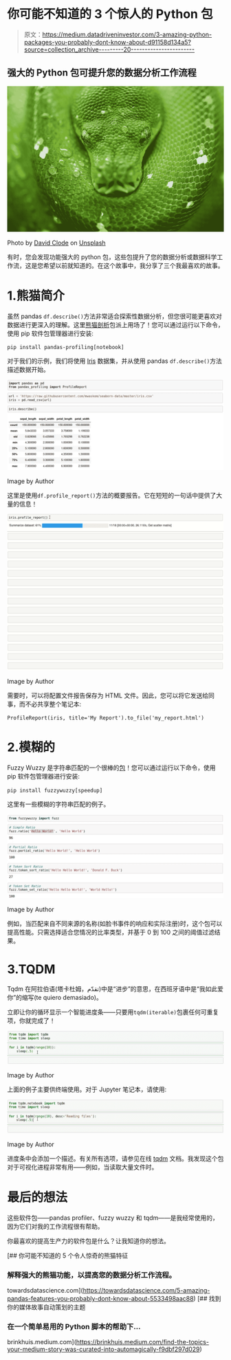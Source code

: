 # 你可能不知道的 3 个惊人的 Python 包

> 原文：<https://medium.datadriveninvestor.com/3-amazing-python-packages-you-probably-dont-know-about-d91158d134a5?source=collection_archive---------20----------------------->

## 强大的 Python 包可提升您的数据分析工作流程

![](img/2c3839723071ef305ef83c831908a914.png)

Photo by [David Clode](https://unsplash.com/@davidclode?utm_source=medium&utm_medium=referral) on [Unsplash](https://unsplash.com?utm_source=medium&utm_medium=referral)

有时，您会发现功能强大的 python 包，这些包提升了您的数据分析或数据科学工作流，这是您希望以前就知道的。在这个故事中，我分享了三个我最喜欢的故事。

# 1.熊猫简介

虽然 pandas `df.describe()`方法非常适合探索性数据分析，但您很可能更喜欢对数据进行更深入的理解。这里[熊猫剖析](https://pandas-profiling.github.io/pandas-profiling/docs/master/index.html)包派上用场了！您可以通过运行以下命令，使用 pip 软件包管理器进行安装:

```
pip install pandas-profiling[notebook]
```

对于我们的示例，我们将使用 [Iris](https://github.com/mwaskom/seaborn-data/blob/master/iris.csv) 数据集，并从使用 pandas `df.describe()`方法描述数据开始。

![](img/a8ddd9d0c8cb5265ba70c150c300f769.png)

Image by Author

这里是使用`df.profile_report()`方法的概要报告。它在短短的一句话中提供了大量的信息！

![](img/8cc86a187d5349c164c98ce59abae34e.png)

Image by Author

需要时，可以将配置文件报告保存为 HTML 文件。因此，您可以将它发送给同事，而不必共享整个笔记本:

```
ProfileReport(iris, title='My Report').to_file('my_report.html')
```

# 2.模糊的

Fuzzy Wuzzy 是字符串匹配的一个很棒的[包](https://pypi.org/project/fuzzywuzzy)！您可以通过运行以下命令，使用 pip 软件包管理器进行安装:

`pip install fuzzywuzzy[speedup]`

这里有一些模糊的字符串匹配的例子。

![](img/3528f38312a1bcbba3329ca1e02c731a.png)

Image by Author

例如，当匹配来自不同来源的名称(如脸书事件的响应和实际注册)时，这个包可以提高性能。只需选择适合您情况的比率类型，并基于 0 到 100 之间的阈值过滤结果。

# 3.TQDM

Tqdm 在阿拉伯语(塔卡杜姆，تقدّم)中是“进步”的意思，在西班牙语中是“我如此爱你”的缩写(te quiero demasiado)。

立即让你的循环显示一个智能进度条——只要用`tqdm(iterable)`包裹任何可重复项，你就完成了！

![](img/d575358bbc1665d0023dd72e165bf5b8.png)

Image by Author

上面的例子主要供终端使用。对于 Jupyter 笔记本，请使用:

![](img/f4234e9b61448778133f21159771148d.png)

Image by Author

进度条中会添加一个描述。有关所有选项，请参见在线 [tqdm](https://tqdm.github.io) 文档。我发现这个包对于可视化进程非常有用——例如，当读取大量文件时。

# 最后的想法

这些软件包——pandas profiler、fuzzy wuzzy 和 tqdm——是我经常使用的，因为它们对我的工作流程很有帮助。

你最喜欢的提高生产力的软件包是什么？让我知道你的想法。

[](https://towardsdatascience.com/5-amazing-pandas-features-you-probably-dont-know-about-5533498aac88) [## 你可能不知道的 5 个令人惊奇的熊猫特征

### 解释强大的熊猫功能，以提高您的数据分析工作流程。

towardsdatascience.com](https://towardsdatascience.com/5-amazing-pandas-features-you-probably-dont-know-about-5533498aac88) [](https://brinkhuis.medium.com/find-the-topics-your-medium-story-was-curated-into-automagically-f9dbf297d029) [## 找到你的媒体故事自动策划的主题

### 在一个简单易用的 Python 脚本的帮助下…

brinkhuis.medium.com](https://brinkhuis.medium.com/find-the-topics-your-medium-story-was-curated-into-automagically-f9dbf297d029)